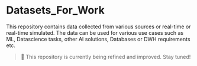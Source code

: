 # Datasets_For_Work
This repository contains data collected from various sources or real-time or real-time simulated.
The data can be used for various use cases such as ML, Datascience tasks, other AI solutions, Databases or DWH requirements etc.

> 🚧 This repository is currently being refined and improved. Stay tuned!
